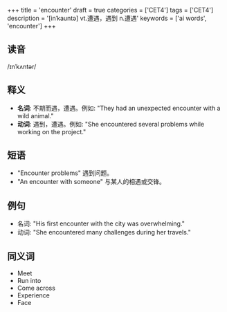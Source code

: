 +++
title = 'encounter'
draft = true
categories = ['CET4']
tags = ['CET4']
description = '[inˈkauntə] vt.遭遇，遇到 n.遭遇'
keywords = ['ai words', 'encounter']
+++

## 读音
/ɪnˈkʌntər/

## 释义
- **名词**: 不期而遇，遭遇。例如: "They had an unexpected encounter with a wild animal."
- **动词**: 遇到，遭遇。例如: "She encountered several problems while working on the project."

## 短语
- "Encounter problems" 遇到问题。
- "An encounter with someone" 与某人的相遇或交锋。

## 例句
- 名词: "His first encounter with the city was overwhelming."
- 动词: "She encountered many challenges during her travels."

## 同义词
- Meet
- Run into
- Come across
- Experience
- Face
